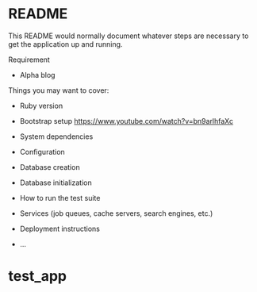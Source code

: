 # README

This README would normally document whatever steps are necessary to get the
application up and running.

Requirement
* Alpha blog

Things you may want to cover:

* Ruby version

* Bootstrap setup
  https://www.youtube.com/watch?v=bn9arlhfaXc

* System dependencies

* Configuration

* Database creation

* Database initialization

* How to run the test suite

* Services (job queues, cache servers, search engines, etc.)

* Deployment instructions

* ...
# test_app
